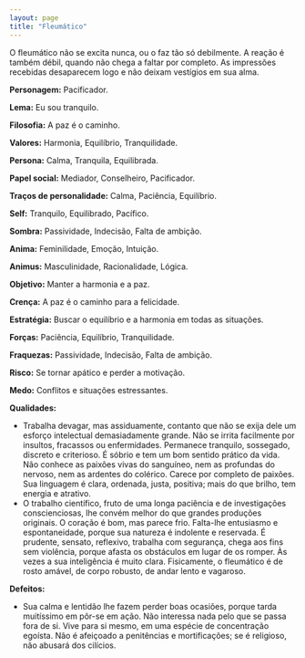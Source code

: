 ```yaml
---
layout: page
title: "Fleumático"
---
```


O fleumático não se excita nunca, ou o faz tão só debilmente. A reação é também débil, quando não chega a faltar por completo. As impressões recebidas desaparecem logo e não deixam vestígios em sua alma.

**Personagem:** Pacificador.

**Lema:** Eu sou tranquilo.

**Filosofia:** A paz é o caminho.

**Valores:** Harmonia, Equilíbrio, Tranquilidade.

**Persona:** Calma, Tranquila, Equilibrada.

**Papel social:** Mediador, Conselheiro, Pacificador.

**Traços de personalidade:** Calma, Paciência, Equilíbrio.

**Self:** Tranquilo, Equilibrado, Pacífico.

**Sombra:** Passividade, Indecisão, Falta de ambição.

**Anima:** Feminilidade, Emoção, Intuição.

**Animus:** Masculinidade, Racionalidade, Lógica.

**Objetivo:** Manter a harmonia e a paz.

**Crença:** A paz é o caminho para a felicidade.

**Estratégia:** Buscar o equilíbrio e a harmonia em todas as situações.

**Forças:** Paciência, Equilíbrio, Tranquilidade.

**Fraquezas:** Passividade, Indecisão, Falta de ambição.

**Risco:** Se tornar apático e perder a motivação.

**Medo:** Conflitos e situações estressantes.

**Qualidades:** 

- Trabalha devagar, mas assiduamente, contanto que não se exija dele um esforço intelectual demasiadamente grande. Não se irrita facilmente por insultos, fracassos ou enfermidades. Permanece tranquilo, sossegado, discreto e criterioso. É sóbrio e tem um bom sentido prático da vida. Não conhece as paixões vivas do sanguíneo, nem as profundas do nervoso, nem as ardentes do colérico. Carece por completo de paixões. Sua linguagem é clara, ordenada, justa, positiva; mais do que brilho, tem energia e atrativo.
- O trabalho científico, fruto de uma longa paciência e de investigações conscienciosas, lhe convém melhor do que grandes produções originais. O coração é bom, mas parece frio. Falta-lhe entusiasmo e espontaneidade, porque sua natureza é indolente e reservada. É prudente, sensato, reflexivo, trabalha com segurança, chega aos fins sem violência, porque afasta os obstáculos em lugar de os romper. Às vezes a sua inteligência é muito clara. Fisicamente, o fleumático é de rosto amável, de corpo robusto, de andar lento e vagaroso.

**Defeitos:** 

- Sua calma e lentidão lhe fazem perder boas ocasiões, porque tarda muitíssimo em pôr-se em ação. Não interessa nada pelo que se passa fora de si. Vive para si mesmo, em uma espécie de concentração egoísta. Não é afeiçoado a penitências e mortificações; se é religioso, não abusará dos cilícios. 